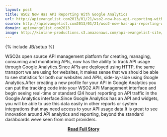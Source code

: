 ```yaml
---
layout: post
title: WSO2 Now Has API Reporting With Google Analytics
url: http://apievangelist.com2013/01/21/wso2-now-has-api-reporting-with-google-analytics/
source: http://apievangelist.com2013/01/21/wso2-now-has-api-reporting-with-google-analytics/
domain: apievangelist.com2013
image: http://kinlane-productions.s3.amazonaws.com/api-evangelist-site/blog/wso2-logo-white-400X180.png
---
```

{% include JB/setup %}<p>WSO2s open source API management platform for creating, managing, consuming and monitoring APIs, now has the ability to track API usage through Google Analytics.Since APIs are deployed using HTTP, the same transport we are using for websites, it makes sense that we should be able to see statistics for both our websites and APIs, side-by-side using Google Analytics.After creating a new profile for your API in Google Analytics you can put the tracking code into your WSO2 API Management interface and begin seeing real-time or standard (24 hour) reporting on API traffic in the Google Analytics interface.Since Google Analytics has an API and widgets, you will be able to use this data easily in other reports or system integrations that may need access to your API usage data.It is great to see innovation around API analytics and reporting, beyond the standard dashboards weve seen from most providers.</p>
<center><p><a href="http://apievangelist.com2013/01/21/wso2-now-has-api-reporting-with-google-analytics/" style='padding:25px; font-sze:18px; font-weight: bold;'>Read Full Story</a></p></center>
